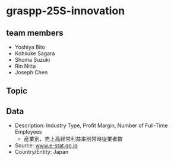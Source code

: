 # graspp-25S-innovation

## team members

- Yoshiya Bito
- Kohsuke Sagara
- Shuma Suzuki
- Rin Nitta
- Joseph Chen

## Topic

## Data


- Description: Industry Type, Profit Margin, Number of Full-Time Employees
  - ‎産業別、売上高経常利益率別常時従業者数
- Source: www.e-stat.go.jp
- Country/Entity: Japan
